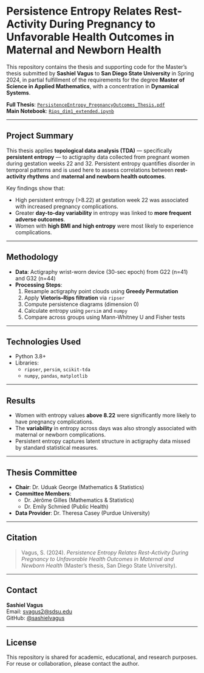 # Persistence Entropy Relates Rest-Activity During Pregnancy to Unfavorable Health Outcomes in Maternal and Newborn Health

This repository contains the thesis and supporting code for the Master’s thesis submitted by **Sashiel Vagus** to **San Diego State University** in Spring 2024, in partial fulfillment of the requirements for the degree **Master of Science in Applied Mathematics**, with a concentration in **Dynamical Systems**.

 **Full Thesis**: [`PersistenceEntropy_PregnancyOutcomes_Thesis.pdf`](./PersistenceEntropy_PregnancyOutcomes_Thesis.pdf)  
 **Main Notebook**: [`Rips_dim1_extended.ipynb`](./Rips_dim1_extended.ipynb)

---

##  Project Summary

This thesis applies **topological data analysis (TDA)** — specifically **persistent entropy** — to actigraphy data collected from pregnant women during gestation weeks 22 and 32. Persistent entropy quantifies disorder in temporal patterns and is used here to assess correlations between **rest-activity rhythms** and **maternal and newborn health outcomes**.

Key findings show that:
- High persistent entropy (>8.22) at gestation week 22 was associated with increased pregnancy complications.
- Greater **day-to-day variability** in entropy was linked to **more frequent adverse outcomes**.
- Women with **high BMI and high entropy** were most likely to experience complications.


---

##  Methodology

- **Data**: Actigraphy wrist-worn device (30-sec epoch) from G22 (n=41) and G32 (n=44)
- **Processing Steps**:
  1. Resample actigraphy point clouds using **Greedy Permutation**
  2. Apply **Vietoris–Rips filtration** via `ripser`
  3. Compute persistence diagrams (dimension 0)
  4. Calculate entropy using `persim` and `numpy`
  5. Compare across groups using Mann-Whitney U and Fisher tests

---

##  Technologies Used

- Python 3.8+
- Libraries:
  - `ripser`, `persim`, `scikit-tda`
  - `numpy`, `pandas`, `matplotlib`

---

##  Results

- Women with entropy values **above 8.22** were significantly more likely to have pregnancy complications.
- The **variability** in entropy across days was also strongly associated with maternal or newborn complications.
- Persistent entropy captures latent structure in actigraphy data missed by standard statistical measures.

---

##  Thesis Committee

- **Chair**: Dr. Uduak George (Mathematics & Statistics)  
- **Committee Members**:
  - Dr. Jérôme Gilles (Mathematics & Statistics)  
  - Dr. Emily Schmied (Public Health)  
- **Data Provider**: Dr. Theresa Casey (Purdue University)

---

##  Citation

> Vagus, S. (2024). *Persistence Entropy Relates Rest-Activity During Pregnancy to Unfavorable Health Outcomes in Maternal and Newborn Health* (Master’s thesis, San Diego State University).

---

##  Contact

**Sashiel Vagus**  
Email: svagus2@sdsu.edu  
GitHub: [@sashielvagus](https://github.com/sashielvagus)

---

##  License

This repository is shared for academic, educational, and research purposes. For reuse or collaboration, please contact the author.
